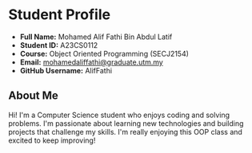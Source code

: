 # Student Profile

- **Full Name:** Mohamed Alif Fathi Bin Abdul Latif
- **Student ID:** A23CS0112
- **Course:** Object Oriented Programming (SECJ2154)
- **Email:** mohamedaliffathi@graduate.utm.my
- **GitHub Username:** AlifFathi

## About Me
Hi! I'm a Computer Science student who enjoys coding and solving problems. I'm passionate about learning new technologies and building projects that challenge my skills. I'm really enjoying this OOP class and excited to keep improving!
